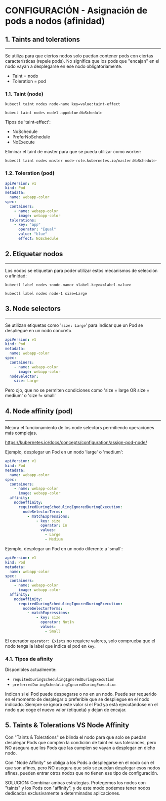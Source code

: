 # CONFIGURACIÓN - Asignación de pods a nodos (afinidad)

## **1. Taints and tolerations**
---

Se utiliza para que ciertos nodos solo puedan contener pods con ciertas características (repele pods). No significa que los pods que "encajan" en el nodo vayan a desplegarse en ese nodo obligatoriamente.
- Taint = nodo
- Toleration = pod

### **1.1. Taint (node)**

`kubectl taint nodes node-name key=value:taint-effect`

`kubect taint nodes node1 app=blue:NoSchedule`

Tipos de 'taint-effect':
- NoSchedule
- PreferNoSchedule
- NoExecute

Eliminar el taint de master para que se pueda utilizar como worker:

`kubectl taint nodes master node-role.kubernetes.io/master:NoSchedule-`

### **1.2. Toleration (pod)**

```yaml
apiVersion: v1
kind: Pod
metadata:
  name: webapp-color
spec:
  containers:
    - name: webapp-color
      image: webapp-color
  tolerations:
    - key: "app"
      operator: "Equal"
      value: "blue"
      effect: NoSchedule
```

## **2. Etiquetar nodos**
---

Los nodos se etiquetan para poder utilizar estos mecanismos de selección o afinidad:

`kubectl label nodes <node-name> <label-key>=<label-value>`

`kubectl label nodes node-1 size=Large`


## **3. Node selectors**
---

Se utilizan etiquetas como '`size: Large`' para indicar que un Pod se despliegue en un nodo concreto.

```yaml
apiVersion: v1
kind: Pod
metadata:
  name: webapp-color
spec:
  containers:
    - name: webapp-color
      image: webapp-color
  nodeSelector:
    size: Large
```

Pero ojo, que no se permiten condiciones como 'size = large OR size = medium' o 'size != small'

## **4. Node affinity (pod)**
---

Mejora el funcionamiento de los node selectors permitiendo operaciones más complejas.

https://kubernetes.io/docs/concepts/configuration/assign-pod-node/

Ejemplo, desplegar un Pod en un nodo 'large' o 'medium':
```yaml
apiVersion: v1
kind: Pod
metadata:
  name: webapp-color
spec:
  containers:
    - name: webapp-color
      image: webapp-color
  affinity:
    nodeAffinity:
      requiredDuringSchedulingIgnoredDuringExecution:
        nodeSelectorTerms:
          - matchExpressions:
              - key: size
                operator: In
                values:
                  - Large
                  - Medium
```

Ejemplo, desplegar un Pod en un nodo diferente a 'small':
```yaml
apiVersion: v1
kind: Pod
metadata:
  name: webapp-color
spec:
  containers:
    - name: webapp-color
      image: webapp-color
  affinity:
    nodeAffinity:
      requiredDuringSchedulingIgnoredDuringExecution:
        nodeSelectorTerms:
          - matchExpressions:
              - key: size
                operator: NotIn
                values:
                  - Small
```

El operador `operator: Exists` no requiere valores, solo comprueba que el nodo tenga la label que indica el pod en `key`.

### **4.1. Tipos de afinity**

Disponibles actualmente:
- `requitedDuringSchedulingIgnoredDuringExecution`
- `preferredDuringSchedulingIgnoredDuringExecution`

Indican si el Pod puede despegarse o no en un nodo. Puede ser requerido en el momento de desplegar o preferible que se despliegue en el nodo indicado. Siempre se ignora este valor si el Pod ya está ejecutándose en el nodo que coge el nuevo valor (etiqueta) y dejan de encajar.

## **5. Taints & Tolerations VS Node Affinity**

Con "Taints & Tolerations" se blinda el nodo para que solo se puedan desplegar Pods que complen la condición de taint en sus tolerances, pero NO asegura que los Pods que las cumplen se vayan a desplegar en dicho nodo.

Con "Node Affinity" se obliga a los Pods a desplegarse en el nodo con el que son afines, pero NO asegura que solo se puedan desplegar esos nodos afines, pueden entrar otros nodos que no tienen ese tipo de configuración.

SOLUCIÓN: Combinar ambas estrategias. Protegemos los nodos con "taints" y los Pods con "affinity", y de este modo podemos tener nodos dedicados exclusivamente a determinadas aplicaciones.